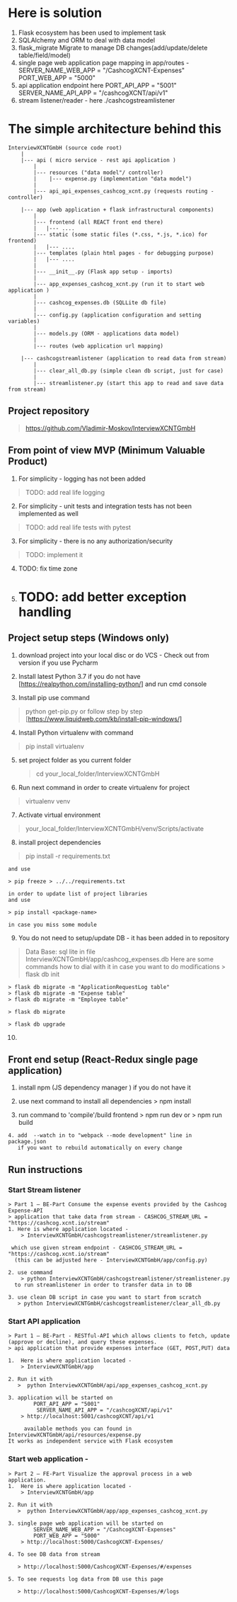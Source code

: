 # Here is solution
  1. Flask ecosystem has been used to implement task
  2. SQLAlchemy and ORM to deal with data model
  3. flask_migrate Migrate to manage DB changes(add/update/delete table/field/model)
  4. single page web application page mapping in app/routes -
            SERVER_NAME_WEB_APP = "/CashcogXCNT-Expenses"
            PORT_WEB_APP = "5000"
  5. api application endpoint here
        PORT_API_APP = "5001"
        SERVER_NAME_API_APP = "/cashcogXCNT/api/v1"
  6. stream listener/reader - here ./cashcogstreamlistener

# The simple architecture behind this

    InterviewXCNTGmbH (source code root)
        |
        |--- api ( micro service - rest api application )
            |
            |--- resources ("data model"/ controller)
            |    |--- expense.py (implementation "data model")
            |
            |--- api_api_expenses_cashcog_xcnt.py (requests routing - controller)

        |--- app (web application + flask infrastructural components)
            |
            |--- frontend (all REACT front end there)
            |   |--- ....
            |--- static (some static files (*.css, *.js, *.ico) for frontend)
            |   |--- ....
            |--- templates (plain html pages - for debugging purpose)
            |   |--- ....
            |
            |--- __init__.py (Flask app setup - imports)
            |
            |--- app_expenses_cashcog_xcnt.py (run it to start web application )
            |
            |--- cashcog_expenses.db (SQLLite db file)
            |
            |--- config.py (application configuration and setting variables)
            |
            |--- models.py (ORM - applications data model)
            |
            |--- routes (web application url mapping)

        |--- cashcogstreamlistener (application to read data from stream)
            |
            |--- clear_all_db.py (simple clean db script, just for case)
            |
            |--- streamlistener.py (start this app to read and save data from stream)

## Project repository
> https://github.com/Vladimir-Moskov/InterviewXCNTGmbH

## From point of view MVP (Minimum Valuable Product)

1. For simplicity - logging has not been added
> TODO: add real life logging

2. For simplicity - unit tests and integration tests has not been implemented as well
> TODO: add real life tests with pytest

3. For simplicity - there is no any authorization/security
> TODO: implement it

4. TODO: fix time zone

5. # TODO: add better exception handling


## Project setup steps (Windows only)

 1. download project into your local disc or do VCS - Check out from version
    if you use Pycharm

 2. Install latest Python 3.7 if you do not have [https://realpython.com/installing-python/]
    and run cmd console

 3. Install pip  use command
   > python get-pip.py
   or follow step by step [https://www.liquidweb.com/kb/install-pip-windows/]

 4. Install Python virtualenv with command
   > pip install virtualenv

 5. set project folder as you current folder
    > cd   your_local_folder/InterviewXCNTGmbH

 6. Run next command in order to create virtualenv for project
   > virtualenv venv

 7. Activate virtual environment
   > your_local_folder/InterviewXCNTGmbH/venv/Scripts/activate

 8. install project dependencies

   > pip install -r requirements.txt

    and use

    > pip freeze > ../../requirements.txt

    in order to update list of project libraries
    and use

    > pip install <package-name>

    in case you miss some module

 9. You do not need to setup/update DB - it has been added in to repository
   > Data Base: sql lite in file InterviewXCNTGmbH/app/cashcog_expenses.db
   Here are some commands how to dial with it in case you want to do modifications
    > flask db init

    > flask db migrate -m "ApplicationRequestLog table"
    > flask db migrate -m "Expense table"
    > flask db migrate -m "Employee table"

    > flask db migrate

    > flask db upgrade

 10.

## Front end setup (React-Redux single page application)

   1. install npm (JS dependency manager ) if you do not have it

   2. use next command to install all dependencies
     > npm install

   3. run command to 'compile'/build frontend
    > npm run dev
    or
    > npm run build

    4. add  --watch in to "webpack --mode development" line in package.json
       if you want to rebuild automatically on every change

 ## Run instructions
 ### Start Stream listener
    > Part 1 – BE-Part Consume the expense events provided by the Cashcog Expense-API
    > application that take data from stream - CASHCOG_STREAM_URL = "https://cashcog.xcnt.io/stream"
    1. Here is where application located -
        > InterviewXCNTGmbH/cashcogstreamlistener/streamlistener.py

     which use given stream endpoint - CASHCOG_STREAM_URL = "https://cashcog.xcnt.io/stream"
      (this can be adjusted here - InterviewXCNTGmbH/app/config.py)

    2. use command
        > python InterviewXCNTGmbH/cashcogstreamlistener/streamlistener.py
      to run streamlistener in order to transfer data in to DB

    3. use clean DB script in case you want to start from scratch
       > python InterviewXCNTGmbH/cashcogstreamlistener/clear_all_db.py

### Start API application
    > Part 1 – BE-Part - RESTful-API which allows clients to fetch, update (approve or decline), and query these expenses.
    > api application that provide expenses interface (GET, POST,PUT) data

    1.  Here is where application located -
        > InterviewXCNTGmbH/app

    2. Run it with
       >  python InterviewXCNTGmbH/api/app_expenses_cashcog_xcnt.py

    3. application will be started on
            PORT_API_APP = "5001"
             SERVER_NAME_API_APP = "/cashcogXCNT/api/v1"
        > http://localhost:5001/cashcogXCNT/api/v1

         available methods you can found in InterviewXCNTGmbH/api/resources/expense.py
    It works as independent service with Flask ecosystem

 ### Start web application -
    > Part 2 – FE-Part Visualize the approval process in a web application.
    1.  Here is where application located -
        > InterviewXCNTGmbH/app

    2. Run it with
       >  python InterviewXCNTGmbH/app/app_expenses_cashcog_xcnt.py

    3. single page web application will be started on
            SERVER_NAME_WEB_APP = "/CashcogXCNT-Expenses"
            PORT_WEB_APP = "5000"
        > http://localhost:5000/CashcogXCNT-Expenses/

    4. To see DB data from stream

       > http://localhost:5000/CashcogXCNT-Expenses/#/expenses

    5. To see requests log data from DB use this page

       > http://localhost:5000/CashcogXCNT-Expenses/#/logs
